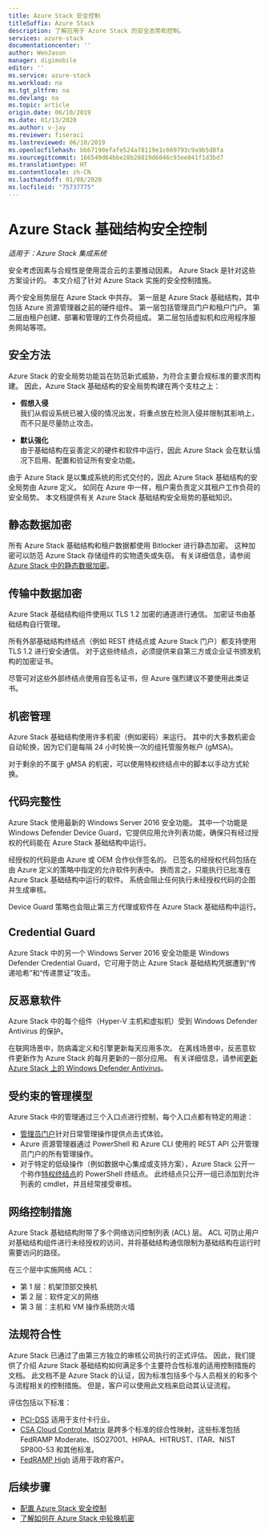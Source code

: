 ```yaml
---
title: Azure Stack 安全控制
titleSuffix: Azure Stack
description: 了解应用于 Azure Stack 的安全态势和控制。
services: azure-stack
documentationcenter: ''
author: WenJason
manager: digimobile
editor: ''
ms.service: azure-stack
ms.workload: na
ms.tgt_pltfrm: na
ms.devlang: na
ms.topic: article
origin.date: 06/10/2019
ms.date: 01/13/2020
ms.author: v-jay
ms.reviewer: fiseraci
ms.lastreviewed: 06/10/2019
ms.openlocfilehash: bb67190efafe524a78119e1c669793c9a9b5d8fa
ms.sourcegitcommit: 166549d64bbe28b28819d6046c93ee041f1d3bd7
ms.translationtype: HT
ms.contentlocale: zh-CN
ms.lasthandoff: 01/08/2020
ms.locfileid: "75737775"
---
```

# <a name="azure-stack-infrastructure-security-controls"></a>Azure Stack 基础结构安全控制

*适用于：Azure Stack 集成系统*

安全考虑因素与合规性是使用混合云的主要推动因素。 Azure Stack 是针对这些方案设计的。 本文介绍了针对 Azure Stack 实施的安全控制措施。

两个安全局势层在 Azure Stack 中共存。 第一层是 Azure Stack 基础结构，其中包括 Azure 资源管理器之前的硬件组件。 第一层包括管理员门户和租户门户。 第二层由租户创建、部署和管理的工作负荷组成。 第二层包括虚拟机和应用程序服务网站等项。

## <a name="security-approach"></a>安全方法

Azure Stack 的安全局势功能旨在防范新式威胁，为符合主要合规标准的要求而构建。 因此，Azure Stack 基础结构的安全局势构建在两个支柱之上：

- **假想入侵**  
    我们从假设系统已被入侵的情况出发，将重点放在检测入侵并限制其影响上，而不只是尽量防止攻击。 

- **默认强化**  
    由于基础结构在妥善定义的硬件和软件中运行，因此 Azure Stack 会在默认情况下启用、配置和验证所有安全功能。 

由于 Azure Stack 是以集成系统的形式交付的，因此 Azure Stack 基础结构的安全局势由 Azure 定义。 如同在 Azure 中一样，租户需负责定义其租户工作负荷的安全局势。 本文档提供有关 Azure Stack 基础结构安全局势的基础知识。

## <a name="data-at-rest-encryption"></a>静态数据加密

所有 Azure Stack 基础结构和租户数据都使用 Bitlocker 进行静态加密。 这种加密可以防范 Azure Stack 存储组件的实物遗失或失窃。 有关详细信息，请参阅 [Azure Stack 中的静态数据加密](azure-stack-security-bitlocker.md)。

## <a name="data-in-transit-encryption"></a>传输中数据加密

Azure Stack 基础结构组件使用以 TLS 1.2 加密的通道进行通信。 加密证书由基础结构自行管理。

所有外部基础结构终结点（例如 REST 终结点或 Azure Stack 门户）都支持使用 TLS 1.2 进行安全通信。 对于这些终结点，必须提供来自第三方或企业证书颁发机构的加密证书。

尽管可对这些外部终结点使用自签名证书，但 Azure 强烈建议不要使用此类证书。 

## <a name="secret-management"></a>机密管理

Azure Stack 基础结构使用许多机密（例如密码）来运行。 其中的大多数机密会自动轮换，因为它们是每隔 24 小时轮换一次的组托管服务帐户 (gMSA)。

对于剩余的不属于 gMSA 的机密，可以使用特权终结点中的脚本以手动方式轮换。

## <a name="code-integrity"></a>代码完整性

Azure Stack 使用最新的 Windows Server 2016 安全功能。 其中一个功能是 Windows Defender Device Guard，它提供应用允许列表功能，确保只有经过授权的代码能在 Azure Stack 基础结构中运行。

经授权的代码是由 Azure 或 OEM 合作伙伴签名的。 已签名的经授权代码包括在由 Azure 定义的策略中指定的允许软件列表中。 换而言之，只能执行已批准在 Azure Stack 基础结构中运行的软件。 系统会阻止任何执行未经授权代码的企图并生成审核。

Device Guard 策略也会阻止第三方代理或软件在 Azure Stack 基础结构中运行。

## <a name="credential-guard"></a>Credential Guard

Azure Stack 中的另一个 Windows Server 2016 安全功能是 Windows Defender Credential Guard，它可用于防止 Azure Stack 基础结构凭据遭到“传递哈希”和“传递票证”攻击。

## <a name="antimalware"></a>反恶意软件

Azure Stack 中的每个组件（Hyper-V 主机和虚拟机）受到 Windows Defender Antivirus 的保护。

在联网场景中，防病毒定义和引擎更新每天应用多次。 在离线场景中，反恶意软件更新作为 Azure Stack 的每月更新的一部分应用。 有关详细信息，请参阅[更新 Azure Stack 上的 Windows Defender Antivirus](azure-stack-security-av.md)。

## <a name="constrained-administration-model"></a>受约束的管理模型

Azure Stack 中的管理通过三个入口点进行控制，每个入口点都有特定的用途：

- [管理员门户](azure-stack-manage-portals.md)针对日常管理操作提供点击式体验。
- Azure 资源管理器通过 PowerShell 和 Azure CLI 使用的 REST API 公开管理员门户的所有管理操作。
- 对于特定的低级操作（例如数据中心集成或支持方案），Azure Stack 公开一个称作[特权终结点](azure-stack-privileged-endpoint.md)的 PowerShell 终结点。 此终结点只公开一组已添加到允许列表的 cmdlet，并且经常接受审核。

## <a name="network-controls"></a>网络控制措施

Azure Stack 基础结构附带了多个网络访问控制列表 (ACL) 层。 ACL 可防止用户对基础结构组件进行未经授权的访问，并将基础结构通信限制为基础结构在运行时需要访问的路径。

在三个层中实施网络 ACL：

- 第 1 层：机架顶部交换机
- 第 2 层：软件定义的网络
- 第 3 层：主机和 VM 操作系统防火墙

## <a name="regulatory-compliance"></a>法规符合性

Azure Stack 已通过了由第三方独立的审核公司执行的正式评估。 因此，我们提供了介绍 Azure Stack 基础结构如何满足多个主要符合性标准的适用控制措施的文档。 此文档不是 Azure Stack 的认证，因为标准包括多个与人员相关的和多个与流程相关的控制措施。 但是，客户可以使用此文档来启动其认证流程。

评估包括以下标准：

- [PCI-DSS](https://www.pcisecuritystandards.org/pci_security/) 适用于支付卡行业。
- [CSA Cloud Control Matrix](https://cloudsecurityalliance.org/group/cloud-controls-matrix/#_overview) 是跨多个标准的综合性映射，这些标准包括 FedRAMP Moderate、ISO27001、HIPAA、HITRUST、ITAR、NIST SP800-53 和其他标准。
- [FedRAMP High](https://www.fedramp.gov/fedramp-releases-high-baseline/) 适用于政府客户。

## <a name="next-steps"></a>后续步骤

- [配置 Azure Stack 安全控制](azure-stack-security-configuration.md)
- [了解如何在 Azure Stack 中轮换机密](azure-stack-rotate-secrets.md)
